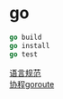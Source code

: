 go
==
```go
go build
go install
go test 
```

[语言规范](./document/spec.md)  
[协程goroute](./document/goroute.md)  